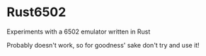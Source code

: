 # Rust6502

Experiments with a 6502 emulator written in Rust

Probably doesn't work, so for goodness' sake don't try and use it!
